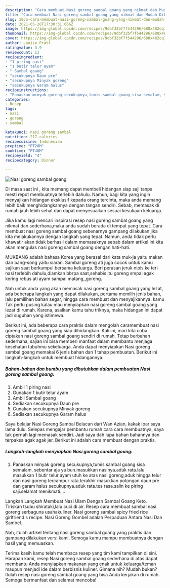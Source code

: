 ```yaml
---
description: "Cara membuat Nasi goreng sambal goang yang nikmat dan Mudah Dibuat"
title: "Cara membuat Nasi goreng sambal goang yang nikmat dan Mudah Dibuat"
slug: 1035-cara-membuat-nasi-goreng-sambal-goang-yang-nikmat-dan-mudah-dibuat
date: 2021-05-28T17:30:31.666Z
image: https://img-global.cpcdn.com/recipes/9dbf32bf7f544296/680x482cq70/nasi-goreng-sambal-goang-foto-resep-utama.jpg
thumbnail: https://img-global.cpcdn.com/recipes/9dbf32bf7f544296/680x482cq70/nasi-goreng-sambal-goang-foto-resep-utama.jpg
cover: https://img-global.cpcdn.com/recipes/9dbf32bf7f544296/680x482cq70/nasi-goreng-sambal-goang-foto-resep-utama.jpg
author: Louise Pratt
ratingvalue: 3.9
reviewcount: 13
recipeingredient:
- "1 piring nasi"
- "1 butir telur ayam"
- " Sambal goang"
- "secukupnya Daun pre"
- "secukupnya Minyak goreng"
- "secukupnya Garam halus"
recipeinstructions:
- "Panaskan minyak goreng secukupnya,tumis sambal goang sisa semalam, sebentar aja ya bun.masukkan nasinya.aduk rata.lalu masukkan 1 butir telur ayam utuh ke atas nasi goreng,aduk hingga telur dan nasi goreng tercampur rata.terakhir masukkan potongan daun pre dan garam halus secukupnya.aduk rata.tes rasa.salin ke piring saji.selamat menikmati...."
categories:
- Resep
tags:
- nasi
- goreng
- sambal

katakunci: nasi goreng sambal 
nutrition: 217 calories
recipecuisine: Indonesian
preptime: "PT28M"
cooktime: "PT48M"
recipeyield: "4"
recipecategory: Dinner

---
```



![Nasi goreng sambal goang](https://img-global.cpcdn.com/recipes/9dbf32bf7f544296/680x482cq70/nasi-goreng-sambal-goang-foto-resep-utama.jpg)

Di masa  saat ini , kita memang dapat membeli hidangan siap saji tanpa mesti repot membuatnya terlebih dahulu. Namun, bagi kita yang ingin menyajikan hidangan eksklusif kepada orang tercinta, maka anda memang lebih baik menghidangkannya dengan tangan sendiri. Sebab, memasak di rumah jauh lebih sehat dan dapat menyesuaikan sesuai kesukaan keluarga.

Jika kamu lagi mencari inspirasi resep nasi goreng sambal goang yang nikmat dan sederhana,maka anda sudah berada di tempat yang tepat. Cara membuat nasi goreng sambal goang  sebenarnya gampang dilakukan jika kita melakukannya dengan langkah yang tepat. Namun, anda tidak perlu khawatir akan tidak berhasil dalam memasaknya 
sebab dalam artikel ini kita akan mengulas nasi goreng sambal goang dengan hati-hati.  

MUKBANG adalah bahasa Korea yang berasal dari kata muk-ja yaitu makan dan bang-song yaitu siaran. Sambal goreng ati juga cocok untuk kamu sajikan saat berkumpul bersama keluarga. Beri perasan jeruk nipis ke teri nasi terlebih dahulu,diamkan bbrpa saat,sehabis itu goreng smpai agak kering.rebus ati ayam sampai matang,,goreng.

Nah untuk anda yang akan memasak nasi goreng sambal goang yang lezat, ada beberapa langkah yang dapat dilakukan, pertama memilih jenis bahan, lalu pemilihan bahan segar, hingga cara membuat dan menyajikannya. kamu Tak perlu pusing kalau mau menyiapkan nasi goreng sambal goang yang lezat di rumah. Karena, asalkan kamu  tahu triknya, maka hidangan ini dapat jadi suguhan yang istimewa.

Berikut ini, ada beberapa cara praktis  dalam mengolah caramembuat nasi goreng sambal goang yang siap dihidangkan. Kali ini, mari kita coba ciptakan nasi goreng sambal goang sendiri di rumah. Tetap berbahan sederhana, sajian ini bisa memberi manfaat dalam membantu menjaga kesehatan tubuhmu sekeluarga. Anda dapat menyiapkan Nasi goreng sambal goang memakai 6 jenis bahan dan 1 tahap pembuatan. Berikut ini langkah-langkah untuk membuat hidangannya.

<!--inarticleads1-->

##### Bahan-bahan dan bumbu yang dibutuhkan dalam pembuatan Nasi goreng sambal goang:

1. Ambil 1 piring nasi
1. Gunakan 1 butir telur ayam
1. Ambil  Sambal goang
1. Sediakan secukupnya Daun pre
1. Gunakan secukupnya Minyak goreng
1. Sediakan secukupnya Garam halus


Saya belajar Nasi Goreng Sambal Belacan dari Wan Azian, kakak ipar saya lama dulu. Selepas mengajar pembantu rumah cara cara membuatnya, saya tak pernah lagi memasak sendiri. Jadi saya dah lupa bahan bahannya dan terpaksa agak agak jer. Berikut ini adalah cara membuat dengan praktis. 

<!--inarticleads2-->

##### Langkah-langkah menyiapkan Nasi goreng sambal goang:

1. Panaskan minyak goreng secukupnya,tumis sambal goang sisa semalam, sebentar aja ya bun.masukkan nasinya.aduk rata.lalu masukkan 1 butir telur ayam utuh ke atas nasi goreng,aduk hingga telur dan nasi goreng tercampur rata.terakhir masukkan potongan daun pre dan garam halus secukupnya.aduk rata.tes rasa.salin ke piring saji.selamat menikmati....


Langkah Langkah Membuat Nasi Ulam Dengan Sambal Goang Keto. Tiriskan tsubu shirataki,lalu cuci di air. Resep cara membuat sambal nasi goreng serbaguna usahakuliner. Nasi goreng sambal spicy fried rice girlfriend s recipe. Nasi Goreng Gombel adalah Perpaduan Antara Nasi Dan Sambel. 

Nah, itulah artikel tentang  nasi goreng sambal goang  yang praktis dan gampang dilakukan versi kami. Semoga kamu mampu membuatnya dengan hasil yang memuaskan. 

Terima kasih kamu telah membaca resep yang tim kami tampilkan di sini. Harapan kami, resep  Nasi goreng sambal goang sederhana di atas dapat membantu Anda menyiapkan makanan yang enak untuk keluarga/teman maupun menjadi ide dalam berbisnis kuliner. Gimana nih? Mudah bukan? Itulah resep nasi goreng sambal goang yang bisa Anda kerjakan di rumah. Semoga bermanfaat dan selamat mencoba!

